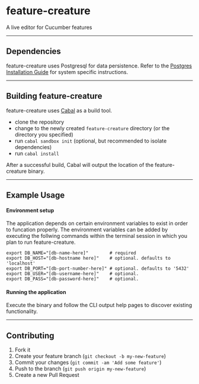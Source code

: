 # feature-creature
A live editor for Cucumber features

---

## Dependencies
feature-creature uses Postgresql for data persistence. Refer to the
[Postgres Installation Guide](http://www.postgresql.org/download/) for system
specific instructions.

---

## Building feature-creature
feature-creature uses [Cabal](http://www.haskell.org/cabal/) as a build tool.

* clone the repository
* change to the newly created `feature-creature` directory (or the directory you specified)
* run `cabal sandbox init` (optional, but recommended to isolate dependencies)
* run `cabal install`

After a successful build, Cabal will output the location of the feature-creature binary.

---

## Example Usage
#### Environment setup
The application depends on certain environment variables to exist in order to funcation
properly. The environment variables can be added by executing the follwing commands
within the terminal session in which you plan to run feature-creature.
```
export DB_NAME="[db-name-here]"        # required
export DB_HOST="[db-hostname here]"    # optional. defaults to 'localhost'
export DB_PORT="[db-port-number-here]" # optional. defaults to '5432'
export DB_USER="[db-username-here]"    # optional.
export DB_PASS="[db-password-here]"    # optional.
```
#### Running the application
Execute the binary and follow the CLI output help pages to discover existing functionality.

---

## Contributing
1. Fork it
2. Create your feature branch (`git checkout -b my-new-feature`)
3. Commit your changes (`git commit -am 'Add some feature'`)
4. Push to the branch (`git push origin my-new-feature`)
5. Create a new Pull Request
